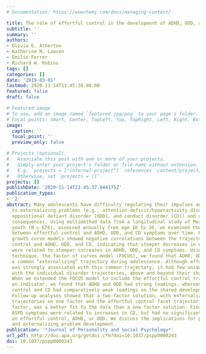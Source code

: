 ```yaml
---
# Documentation: https://wowchemy.com/docs/managing-content/

title: The role of effortful control in the development of ADHD, ODD, and CD symptoms.
subtitle: ''
summary: ''
authors:
- Olivia E. Atherton
- Katherine M. Lawson
- Emilio Ferrer
- Richard W. Robins
tags: []
categories: []
date: '2019-03-01'
lastmod: 2020-11-14T13:45:38-08:00
featured: false
draft: false

# Featured image
# To use, add an image named `featured.jpg/png` to your page's folder.
# Focal points: Smart, Center, TopLeft, Top, TopRight, Left, Right, BottomLeft, Bottom, BottomRight.
image:
  caption: ''
  focal_point: ''
  preview_only: false

# Projects (optional).
#   Associate this post with one or more of your projects.
#   Simply enter your project's folder or file name without extension.
#   E.g. `projects = ["internal-project"]` references `content/project/deep-learning/index.md`.
#   Otherwise, set `projects = []`.
projects: []
publishDate: '2020-11-14T21:45:37.844175Z'
publication_types:
- '2'
abstract: Many adolescents have difficulty regulating their impulses and become prone
  to externalizing problems (e.g., attention-deficit/hyperactivity disorder [ADHD],
  oppositional defiant disorder [ODD], and conduct disorder [CD]) and other adverse
  consequences. Using multimethod data from a longitudinal study of Mexican-origin
  youth (N ϭ 674), assessed annually from age 10 to 16, we examined the relations
  between effortful control and ADHD, ODD, and CD symptoms over time. Bivariate latent
  growth curve models showed negative correlations between the trajectories of effortful
  control and ADHD, ODD, and CD, indicating that steeper decreases in effortful control
  were related to steeper increases in ADHD, ODD, and CD symptoms. Using a novel statistical
  technique, the factor of curves model (FOCUS), we found that ADHD, ODD, and CD share
  a common “externalizing” trajectory during adolescence. Although effortful control
  was strongly associated with this common trajectory, it had few unique associations
  with the individual disorder trajectories, above and beyond their shared trajectory.
  When we extended the FOCUS model to include the effortful control trajectory as
  an indicator, we found that ADHD and ODD had strong loadings, whereas effortful
  control and CD had comparatively weak loadings on the shared developmental trajectory.
  Follow-up analyses showed that a two-factor solution, with externalizing symptom
  trajectories on one factor and the effortful control facet trajectories on a separate
  factor, was a better fit to the data than a one-factor solution. Finally, parent
  ASPD symptoms were related to increases in CD, but had no significant influence
  on effortful control, ADHD, or ODD. We discuss the implications for personality
  and externalizing problem development.
publication: '*Journal of Personality and Social Psychology*'
url_pdf: http://doi.apa.org/getdoi.cfm?doi=10.1037/pspp0000243
doi: 10.1037/pspp0000243
---
```

